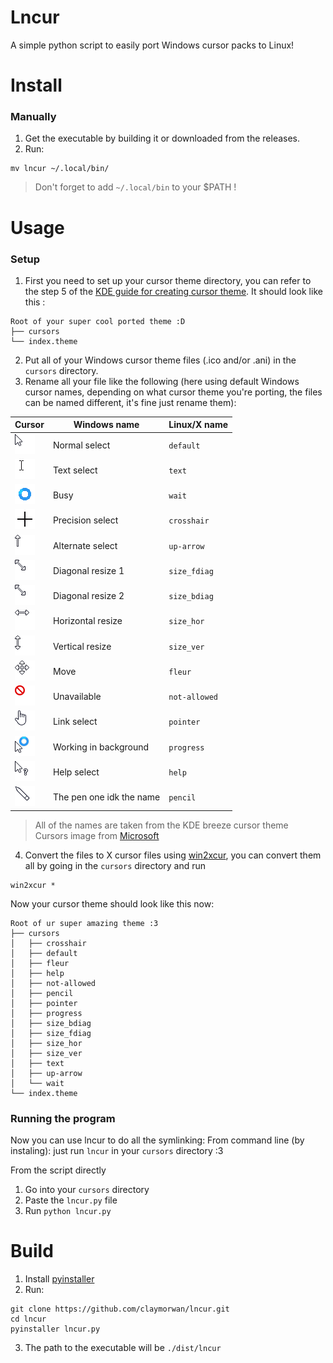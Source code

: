 # Lncur

A simple python script to easily port Windows cursor packs to Linux!

# Install

### Manually
1. Get the executable by building it or downloaded from the releases.
2. Run:
```shell
mv lncur ~/.local/bin/
```
> Don't forget to add `~/.local/bin` to your $PATH !

# Usage
### Setup
1. First you need to set up your cursor theme directory, you can refer to the step 5 of the [KDE guide for creating cursor theme](https://develop.kde.org/docs/features/cursor/#creating-a-theme-folder).
It should look like this :
```
Root of your super cool ported theme :D
├── cursors
└── index.theme
```
2. Put all of your Windows cursor theme files (.ico and/or .ani) in the `cursors` directory.
3. Rename all your file like the following (here using default Windows cursor names, depending on what cursor theme you're porting, the files can be named different, it's fine just rename them):

| Cursor                                                                | Windows name             | Linux/X name  |
|-----------------------------------------------------------------------|--------------------------|---------------|
| ![Normal_select.png](assets/wincur/Normal_select.png)                 | Normal select            | `default`     |
| ![Text_select.png](assets/wincur/Text_select.png)                     | Text select              | `text`        |
| ![Busy.png](assets/wincur/Busy.gif)                                   | Busy                     | `wait`        |
| ![Precision_select.png](assets/wincur/Precision_select.png)           | Precision select         | `crosshair`   |                                                      
| ![Alternate_select.png](assets/wincur/Alternate_select.png)           | Alternate select         | `up-arrow`    |
| ![Diagonal_resize_1.png](assets/wincur/Diagonal_resize_1.png)         | Diagonal resize 1        | `size_fdiag`  |
| ![Diagonal_resize_1.png](assets/wincur/Diagonal_resize_1.png)         | Diagonal resize 2        | `size_bdiag`  |
| ![Horizontal_resize.png](assets/wincur/Horizontal_resize.png)         | Horizontal resize        | `size_hor`    |
| ![Horizontal_resize.png](assets/wincur/Vertical_resize.png)           | Vertical resize          | `size_ver`    |
| ![Move.png](assets/wincur/Move.png)                                   | Move                     | `fleur`       |
| ![Unavailable.png](assets/wincur/Unavailable.png)                     | Unavailable              | `not-allowed` |
| ![Link_select.png](assets/wincur/Link_select.png)                     | Link select              | `pointer`     |
| ![Working_in_background.png](assets/wincur/Working_in_background.png) | Working in background    | `progress`    |
| ![Help_select.png](assets/wincur/Help_select.png)                     | Help select              | `help`        |
| ![Pen.png](assets/wincur/Pen.png)                                     | The pen one idk the name | `pencil`      |
> All of the names are taken from the KDE breeze cursor theme </br>
> Cursors image from [Microsoft](https://learn.microsoft.com/en-us/windows/win32/menurc/about-cursors) 
 
 4. Convert the files to X cursor files using [win2xcur](https://github.com/quantum5/win2xcur), you can convert them all by going in the `cursors` directory and run
```shell
win2xcur *
```
Now your cursor theme should look like this now:
```
Root of ur super amazing theme :3
├── cursors
│   ├── crosshair
│   ├── default
│   ├── fleur
│   ├── help
│   ├── not-allowed
│   ├── pencil
│   ├── pointer
│   ├── progress
│   ├── size_bdiag
│   ├── size_fdiag
│   ├── size_hor
│   ├── size_ver
│   ├── text
│   ├── up-arrow
│   └── wait
└── index.theme
```
### Running the program
Now you can use lncur to do all the symlinking:
From command line (by instaling): just run `lncur` in your `cursors` directory :3

From the script directly
1. Go into your `cursors` directory
2. Paste the `lncur.py` file
3. Run ```python lncur.py```

# Build

1. Install [pyinstaller](https://pyinstaller.org/en/stable/)
2. Run:
```shell
git clone https://github.com/claymorwan/lncur.git
cd lncur
pyinstaller lncur.py
```
3. The path to the executable will be `./dist/lncur`